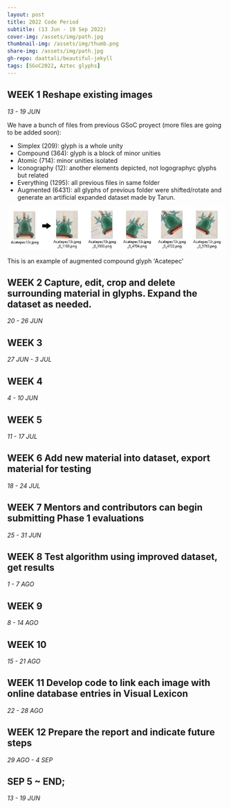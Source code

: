 ```yaml
---
layout: post
title: 2022 Code Period
subtitle: (13 Jun - 19 Sep 2022)
cover-img: /assets/img/path.jpg
thumbnail-img: /assets/img/thumb.png
share-img: /assets/img/path.jpg
gh-repo: daattali/beautiful-jekyll
tags: [SGoC2022, Aztec glyphs]
---
```


## WEEK 1 Reshape existing images
*13 - 19 JUN*

We have a bunch of files from previous GSoC proyect (more files are going to be added soon):
- Simplex (209): glyph is a whole unity
- Compound (364): glyph is a block of minor unities
- Atomic (714): minor unities isolated
- Iconography (12): another elements depicted, not logographyc glyphs but related
- Everything (1295): all previous files in same folder
- Augmented (6431): all glyphs of previous folder were shifted/rotate and generate an artificial expanded dataset made by Tarun.

![acatepecaugmented](/assets/img/Acatepec_augmented.jpg)
>

This is an example of augmented compound glyph 'Acatepec'


## WEEK 2 Capture, edit, crop and delete surrounding material in glyphs. Expand the dataset as needed.
*20 - 26 JUN*

## WEEK 3
*27 JUN - 3 JUL*

## WEEK 4
*4 - 10 JUN*

## WEEK 5
*11 - 17 JUL*

## WEEK 6 Add new material into dataset, export material for testing
*18 - 24 JUL*

## WEEK 7 Mentors and contributors can begin submitting Phase 1 evaluations
*25 - 31 JUN*

## WEEK 8 Test algorithm using improved dataset, get results
*1 - 7 AGO*

## WEEK 9
*8 - 14 AGO*

## WEEK 10
*15 - 21 AGO*

## WEEK 11 Develop code to link each image with online database entries in Visual Lexicon
*22 - 28 AGO*

## WEEK 12 Prepare the report and indicate future steps
*29 AGO - 4 SEP*

## SEP 5 ~ END;
*13 - 19 JUN*

